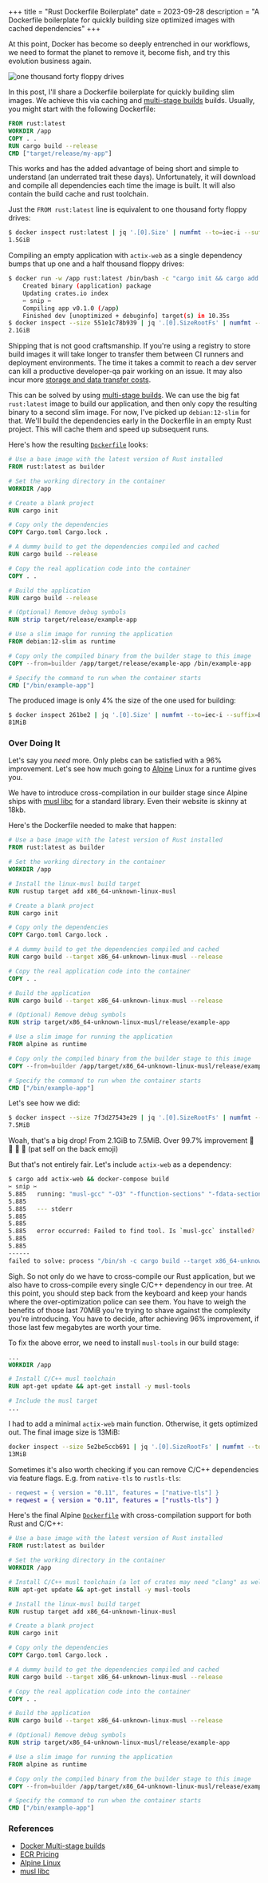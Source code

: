 +++
title = "Rust Dockerfile Boilerplate"
date = 2023-09-28
description = "A Dockerfile boilerplate for quickly building size optimized images with cached dependencies"
+++

At this point, Docker has become so deeply entrenched in our workflows, we need to format the planet to remove it, become fish, and try this evolution business again.

![one thousand forty floppy drives](cover.png)

In this post, I'll share a Dockerfile boilerplate for quickly building slim images. We achieve this via caching and [multi-stage builds](https://docs.docker.com/build/building/multi-stage/) builds. Usually, you might start with the following Dockerfile:<!-- more -->

```Dockerfile
FROM rust:latest
WORKDIR /app
COPY . .
RUN cargo build --release
CMD ["target/release/my-app"]
```

This works and has the added advantage of being short and simple to understand (an underrated trait these days). Unfortunately, it will download and compile all dependencies each time the image is built. It will also contain the build cache and rust toolchain.

Just the `FROM rust:latest` line is equivalent to one thousand forty floppy drives:
```bash
$ docker inspect rust:latest | jq '.[0].Size' | numfmt --to=iec-i --suffix=B
1.5GiB
```

Compiling an empty application with `actix-web` as a single dependency bumps that up one and a half thousand floppy drives:
```bash
$ docker run -w /app rust:latest /bin/bash -c "cargo init && cargo add actix-web && cargo build"
    Created binary (application) package
    Updating crates.io index
    ✂️ snip ✂️
    Compiling app v0.1.0 (/app)
    Finished dev [unoptimized + debuginfo] target(s) in 10.35s
$ docker inspect --size 551e1c78b939 | jq '.[0].SizeRootFs' | numfmt --to=iec-i --suffix=B
2.1GiB
```

Shipping that is not good craftsmanship. If you're using a registry to store build images it will take longer to transfer them between CI runners and deployment environments. The time it takes a commit to reach a dev server can kill a productive developer-qa pair working on an issue. It may also incur more [storage and data transfer costs](https://aws.amazon.com/ecr/pricing/).

This can be solved by using [multi-stage builds](https://docs.docker.com/build/building/multi-stage/). We can use the big fat `rust:latest` image to build our application, and then only copy the resulting binary to a second slim image. For now, I've picked up `debian:12-slim` for that. We'll build the dependencies early in the Dockerfile in an empty Rust project. This will cache them and speed up subsequent runs.

Here's how the resulting [`Dockerfile`](./Dockerfile.txt) looks:
```Dockerfile
# Use a base image with the latest version of Rust installed
FROM rust:latest as builder

# Set the working directory in the container
WORKDIR /app

# Create a blank project
RUN cargo init

# Copy only the dependencies
COPY Cargo.toml Cargo.lock .

# A dummy build to get the dependencies compiled and cached
RUN cargo build --release

# Copy the real application code into the container
COPY . .

# Build the application
RUN cargo build --release

# (Optional) Remove debug symbols
RUN strip target/release/example-app

# Use a slim image for running the application
FROM debian:12-slim as runtime

# Copy only the compiled binary from the builder stage to this image
COPY --from=builder /app/target/release/example-app /bin/example-app

# Specify the command to run when the container starts
CMD ["/bin/example-app"]
```

The produced image is only 4% the size of the one used for building:

```bash
$ docker inspect 261be2 | jq '.[0].Size' | numfmt --to=iec-i --suffix=B
81MiB
```

### Over Doing It

Let's say you *need* more. Only plebs can be satisfied with a 96% improvement. Let's see how much going to [Alpine](https://www.alpinelinux.org/) Linux for a runtime gives you.

We have to introduce cross-compilation in our builder stage since Alpine ships with [musl libc](https://www.musl-libc.org/) for a standard library. Even their website is skinny at 18kb.

Here's the Dockerfile needed to make that happen:
```Dockerfile
# Use a base image with the latest version of Rust installed
FROM rust:latest as builder

# Set the working directory in the container
WORKDIR /app

# Install the linux-musl build target
RUN rustup target add x86_64-unknown-linux-musl

# Create a blank project
RUN cargo init

# Copy only the dependencies
COPY Cargo.toml Cargo.lock .

# A dummy build to get the dependencies compiled and cached
RUN cargo build --target x86_64-unknown-linux-musl --release

# Copy the real application code into the container
COPY . .

# Build the application
RUN cargo build --target x86_64-unknown-linux-musl --release

# (Optional) Remove debug symbols
RUN strip target/x86_64-unknown-linux-musl/release/example-app

# Use a slim image for running the application
FROM alpine as runtime

# Copy only the compiled binary from the builder stage to this image
COPY --from=builder /app/target/x86_64-unknown-linux-musl/release/example-app /bin/example-app

# Specify the command to run when the container starts
CMD ["/bin/example-app"]

```

Let's see how we did:
```bash
$ docker inspect --size 7f3d27543e29 | jq '.[0].SizeRootFs' | numfmt --to=iec-i --suffix=B
7.5MiB
```

Woah, that's a big drop! From 2.1GiB to 7.5MiB. Over 99.7% improvement 🤝 🥇 🥇 🤝 (pat self on the back emoji)

But that's not entirely fair. Let's include `actix-web` as a dependency:
```bash
$ cargo add actix-web && docker-compose build
✂️ snip ✂️
5.885   running: "musl-gcc" "-O3" "-ffunction-sections" "-fdata-sections" "-fPIC" "-m64" "-I" "zstd/lib/" "-I" "zstd/lib/common" "-I" "zstd/lib/legacy" "-fvisibility=hidden" "-DZSTD_LIB_DEPRECATED=0" "-DXXH_PRIVATE_API=" "-DZSTDLIB_VISIBILITY=" "-DZDICTLIB_VISIBILITY=" "-DZSTDERRORLIB_VISIBILITY=" "-DZSTD_LEGACY_SUPPORT=1" "-o" "/app/target/x86_64-unknown-linux-musl/release/build/zstd-sys-d5ce7566f728ee39/out/zstd/lib/common/debug.o" "-c" "zstd/lib/common/debug.c"
5.885 
5.885   --- stderr
5.885 
5.885 
5.885   error occurred: Failed to find tool. Is `musl-gcc` installed?
5.885 
5.885 
------
failed to solve: process "/bin/sh -c cargo build --target x86_64-unknown-linux-musl --release" did not complete successfully: exit code: 101
```

Sigh. So not only do we have to cross-compile our Rust application, but we also have to cross-compile every single C/C++ dependency in our tree. At this point, you should step back from the keyboard and keep your hands where the over-optimization police can see them. You have to weigh the benefits of those last 70MiB you're trying to shave against the complexity you're introducing. You have to decide, after achieving 96% improvement, if those last few megabytes are worth your time.

To fix the above error, we need to install `musl-tools` in our build stage:

```Dockerfile
...
WORKDIR /app

# Install C/C++ musl toolchain
RUN apt-get update && apt-get install -y musl-tools

# Include the musl target
...
```

I had to add a minimal `actix-web` main function. Otherwise, it gets optimized out. The final image size is 13MiB:
```bash
docker inspect --size 5e2be5ccb691 | jq '.[0].SizeRootFs' | numfmt --to=iec-i --suffix=B
13MiB
```

Sometimes it's also worth checking if you can remove C/C++ dependencies via feature flags. E.g. from `native-tls` to `rustls-tls`:
```diff
- reqwest = { version = "0.11", features = ["native-tls"] }
+ reqwest = { version = "0.11", features = ["rustls-tls"] }
```

Here's the final Alpine [`Dockerfile`](./Dockerfile-cross.txt) with cross-compilation support for both Rust and C/C++:
```Dockerfile
# Use a base image with the latest version of Rust installed
FROM rust:latest as builder

# Set the working directory in the container
WORKDIR /app

# Install C/C++ musl toolchain (a lot of crates may need "clang" as well)
RUN apt-get update && apt-get install -y musl-tools

# Install the linux-musl build target
RUN rustup target add x86_64-unknown-linux-musl

# Create a blank project
RUN cargo init

# Copy only the dependencies
COPY Cargo.toml Cargo.lock .

# A dummy build to get the dependencies compiled and cached
RUN cargo build --target x86_64-unknown-linux-musl --release

# Copy the real application code into the container
COPY . .

# Build the application
RUN cargo build --target x86_64-unknown-linux-musl --release

# (Optional) Remove debug symbols
RUN strip target/x86_64-unknown-linux-musl/release/example-app

# Use a slim image for running the application
FROM alpine as runtime

# Copy only the compiled binary from the builder stage to this image
COPY --from=builder /app/target/x86_64-unknown-linux-musl/release/example-app /bin/example-app

# Specify the command to run when the container starts
CMD ["/bin/example-app"]
```

### References

- [Docker Multi-stage builds](https://docs.docker.com/build/building/multi-stage/)
- [ECR Pricing](https://aws.amazon.com/ecr/pricing/)
- [Alpine Linux](https://www.alpinelinux.org/)
- [musl libc](https://www.musl-libc.org/)